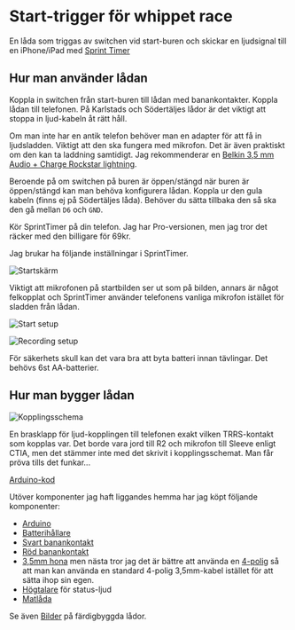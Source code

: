 # Start-trigger för whippet race
En låda som triggas av switchen vid start-buren och skickar en ljudsignal till en iPhone/iPad med [Sprint Timer](https://appmaker.se/home/sprinttimer/)

## Hur man använder lådan
Koppla in switchen från start-buren till lådan med banankontakter.
Koppla lådan till telefonen. På Karlstads och Södertäljes lådor är det viktigt att stoppa in ljud-kabeln åt rätt håll.

Om man inte har en antik telefon behöver man en adapter för att få in ljudsladden. Viktigt att den ska fungera med mikrofon. Det är även praktiskt om den kan ta laddning samtidigt. Jag rekommenderar en [Belkin 3,5 mm Audio + Charge Rockstar lightning](https://www.prisjakt.nu/produkt.php?p=5065369). 

Beroende på om switchen på buren är öppen/stängd när buren är öppen/stängd kan man behöva konfigurera lådan. Koppla ur den gula kabeln (finns ej på Södertäljes låda). Behöver du sätta tillbaka den så ska den gå mellan `D6` och `GND`.

Kör SprintTimer på din telefon. Jag har Pro-versionen, men jag tror det räcker med den billigare för 69kr.

Jag brukar ha följande inställningar i SprintTimer.

![Startskärm](screenshots/start%20screen.png)

Viktigt att mikrofonen på startbilden ser ut som på bilden, annars är något felkopplat och SprintTimer använder telefonens vanliga mikrofon istället för sladden från lådan.

![Start setup](screenshots/start%20setup.png) 

![Recording setup](screenshots/recording%20setup.png)

För säkerhets skull kan det vara bra att byta batteri innan tävlingar. Det behövs 6st AA-batterier.

## Hur man bygger lådan
![Kopplingsschema](circuit.png)

En brasklapp för ljud-kopplingen till telefonen exakt vilken TRRS-kontakt som kopplas var. 
Det borde vara jord till R2 och mikrofon till Sleeve enligt CTIA, men det stämmer inte med det skrivit i kopplingsschemat. Man får pröva tills det funkar...

[Arduino-kod](start-trigger.ino)

Utöver komponenter jag haft liggandes hemma har jag köpt följande komponenter:
- [Arduino](https://www.electrokit.com/uno-rev3-arduino-kompatibel)
- [Batterihållare](https://www.electrokit.com/batterihallare-6xaa-kabel)
- [Svart banankontakt](https://www.electrokit.com/banankontakt-4mm-hona-chassi-svart)
- [Röd banankontakt](https://www.electrokit.com/banankontakt-4mm-hona-chassi-rod)
- [3,5mm hona](https://www.electrokit.com/3.5mm-jack-2-pol-pcb-med-brytare-pj398sm) men nästa tror jag det är bättre att använda en [4-polig](https://www.electrokit.com/3.5mm-jack-4-pol-chassie) så att man kan använda en standard 4-polig 3,5mm-kabel istället för att sätta ihop sin egen.
- [Högtalare](https://www.electrokit.com/miniatyrhogtalare-8ohm-0.5w-20mm) för status-ljud
- [Matlåda](https://www.ikea.com/se/sv/p/ikea-365-matlada-med-lock-rektangulaer-plast-70507963/)

Se även [Bilder](bilder) på färdigbyggda lådor.